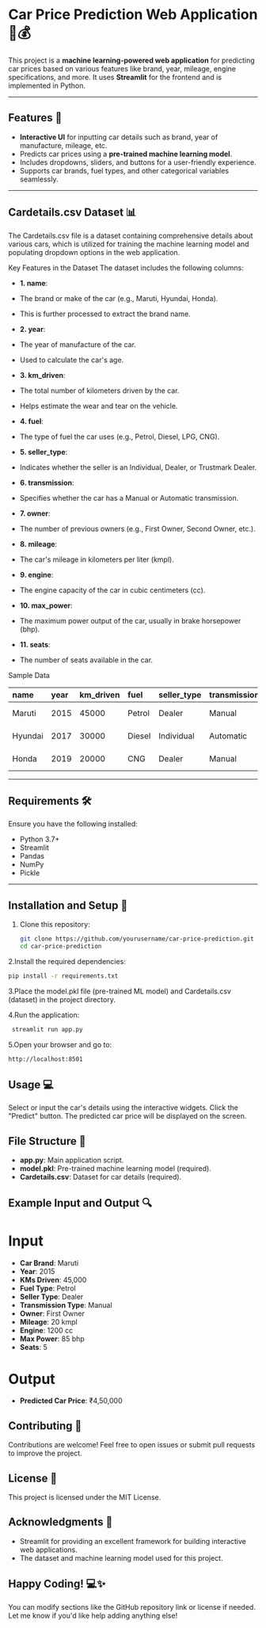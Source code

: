 # Car Price Prediction Web Application 🚗💰

This project is a **machine learning-powered web application** for predicting car prices based on various features like brand, year, mileage, engine specifications, and more. It uses **Streamlit** for the frontend and is implemented in Python.

---

## Features 🎯

- **Interactive UI** for inputting car details such as brand, year of manufacture, mileage, etc.
- Predicts car prices using a **pre-trained machine learning model**.
- Includes dropdowns, sliders, and buttons for a user-friendly experience.
- Supports car brands, fuel types, and other categorical variables seamlessly.

---

## Cardetails.csv Dataset 📊

The Cardetails.csv file is a dataset containing comprehensive details about various cars, which is utilized for training the machine learning model and populating dropdown options in the web application.

Key Features in the Dataset
The dataset includes the following columns:

- **1. name**:

- The brand or make of the car (e.g., Maruti, Hyundai, Honda).
- This is further processed to extract the brand name.

- **2. year**:

- The year of manufacture of the car.
- Used to calculate the car's age.

- **3. km_driven**:

- The total number of kilometers driven by the car.
- Helps estimate the wear and tear on the vehicle.

- **4. fuel**:

- The type of fuel the car uses (e.g., Petrol, Diesel, LPG, CNG).
- **5. seller_type**:

- Indicates whether the seller is an Individual, Dealer, or Trustmark Dealer.

- **6. transmission**:

- Specifies whether the car has a Manual or Automatic transmission.

- **7. owner**:

- The number of previous owners (e.g., First Owner, Second Owner, etc.).

- **8. mileage**:

- The car's mileage in kilometers per liter (kmpl).

- **9. engine**:

- The engine capacity of the car in cubic centimeters (cc).

- **10. max_power**:

- The maximum power output of the car, usually in brake horsepower (bhp).

- **11. seats**:

- The number of seats available in the car.

Sample Data

| name |	year | km_driven	| fuel | seller_type	| transmission	| owner	| mileage	| engine	| max_power	| seats |
| :- | :- | :- | :- | :- | :- | :- | :- | :- | :- | :- | 
| Maruti	| 2015 | 45000	| Petrol	| Dealer	| Manual	| First Owner	| 20	| 1200 | 85	| 5 |
| Hyundai |	2017 | 30000 |	Diesel |	Individual | Automatic | Second Owner	| 22	| 1400	| 100	| 5 |
| Honda	| 2019	| 20000 | CNG | Dealer	| Manual	| First Owner	| 18	| 1600 | 110 | 5 |

---

## Requirements 🛠️

Ensure you have the following installed:

- Python 3.7+
- Streamlit
- Pandas
- NumPy
- Pickle

---

## Installation and Setup 🚀

1. Clone this repository:
   ```bash
   git clone https://github.com/yourusername/car-price-prediction.git
   cd car-price-prediction
   ```
   
2.Install the required dependencies:
   ```bash
   pip install -r requirements.txt
   ```

3.Place the model.pkl file (pre-trained ML model) and Cardetails.csv (dataset) in the project directory.

4.Run the application:
   ```bash
    streamlit run app.py
   ```

5.Open your browser and go to:
   ```bash
   http://localhost:8501
   ```

## Usage 💻
Select or input the car's details using the interactive widgets.
Click the "Predict" button.
The predicted car price will be displayed on the screen.

## File Structure 📂
- **app.py**: Main application script.
- **model.pkl**: Pre-trained machine learning model (required).
- **Cardetails.csv**: Dataset for car details (required).

## Example Input and Output 🔍
# Input
- **Car Brand**: Maruti
- **Year**: 2015
- **KMs Driven**: 45,000
- **Fuel Type**: Petrol
- **Seller Type**: Dealer
- **Transmission Type**: Manual
- **Owner**: First Owner
- **Mileage**: 20 kmpl
- **Engine**: 1200 cc
- **Max Power**: 85 bhp
- **Seats**: 5
# Output
- **Predicted Car Price**: ₹4,50,000

## Contributing 🤝
Contributions are welcome! Feel free to open issues or submit pull requests to improve the project.

## License 📄
This project is licensed under the MIT License.

## Acknowledgments 🙌
- Streamlit for providing an excellent framework for building interactive web applications.
- The dataset and machine learning model used for this project.

## Happy Coding! 💻✨

You can modify sections like the GitHub repository link or license if needed. Let me know if you'd like help adding anything else!
